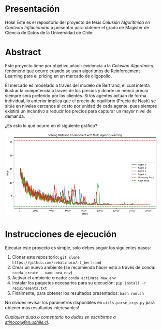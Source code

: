 # Presentación

Hola! Este es el repositorio del proyecto de tesis *Colusión Algorítmica en Contexto Inflacionario* a presentar para obtener el grado de Magíster de Ciencia de Datos de la Universidad de Chile. 

# Abstract

Este proyecto tiene por objetivo añadir evidencia a la *Colusión Algorítmica*, fenómeno que ocurre cuando se usan algoritmos de Reinforcement Learning para el pricing en un mercado de oligopolio. 

El mercado es modelado a través del modelo de Bertrand, el cual intenta ilustrar la competencia a través de los precios y donde un menor precio siempre será preferido por los clientes. Si los agentes actuan de forma individual, lo anterior implica que el precio de equilibrio (Precio de Nash) se sitúe en niveles cercanos al costo por unidad de cada agente, pues siempre existirá un incentivo a reducir los precios para capturar un mayor nivel de demanda. 

¿Es esto lo que ocurre en el siguiente gráfico?

![Screenshot](plots/Bertrand/Bertrand_N-4_lr-0.5_k-1.png)

# Instrucciones de ejecución

Ejecutar este proyecto es simple, solo debes seguir los siguientes pasos:
1. Clonar este repositorio: `git clone https://github.com/sebatinoco/rl_bertrand`
2. Crear un nuevo ambiente (se recomienda hacer esto a través de conda: `conda create --name new_env`)
3. Activar el ambiente creado: `conda activate new_env`
4. Instalar los paquetes necesarios para su ejecución: `pip install -r requirements.txt`
5. Finalmente, para obtener los resultados presentados: `bash run.sh`

No olvides revisar los parámetros disponibles en `utils.parse_args.py` para obtener más resultados interesantes!

*Cualquier duda o comentario no dudes en escribirme a stinoco@fen.uchile.cl.*
